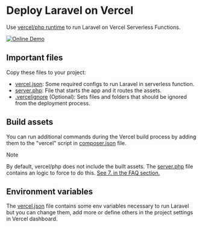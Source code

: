 # Deploy Laravel on Vercel

Use [vercel/php runtime](https://github.com/vercel-community/php) to run Laravel on Vercel Serverless Functions.

[![Online Demo](https://img.shields.io/badge/Online-Demo-brightgreen.svg)](https://laravel-on-vercel.vercel.app/)

## Important files

Copy these files to your project:

- [vercel.json](./vercel.json): Some required configs to run Laravel in serverless function.
- [server.php](./server.php): File that starts the app and it routes the assets.
- [.vercelignore](./.vercelignore) (Optional): Sets files and folders that should be ignored from the deployment process.

## Build assets

You can run additional commands during the Vercel build process by adding them to the "vercel" script in [composer.json](./composer.json#L49) file.

> [!NOTE]
> By default, vercel/php does not include the built assets. The [server.php](./server.php) file contains an logic to force to do this. [See 7. in the FAQ section.](https://github.com/vercel-community/php#%EF%B8%8F-faq)

## Environment variables

The [vercel.json](./vercel.json) file contains some env variables necessary to run Laravel but you can change them, add more or define others in the project settings in Vercel dashboard.
